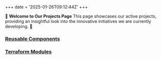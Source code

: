 +++
date = '2025-01-26T09:12:44Z'
+++

🚀 **Welcome to Our Projects Page**
This page showcases our active projects, providing an insightful look into the innovative initiatives we are currently developing. 🌟

### [Reusable Components](./reusable-components)

### [Terraform Modules](./terraform-modules)
